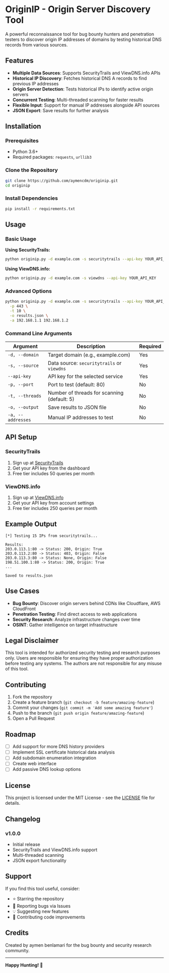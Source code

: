 # OriginIP - Origin Server Discovery Tool

A powerful reconnaissance tool for bug bounty hunters and penetration testers to discover origin IP addresses of domains by testing historical DNS records from various sources.

## Features

- **Multiple Data Sources**: Supports SecurityTrails and ViewDNS.info APIs
- **Historical IP Discovery**: Fetches historical DNS A records to find previous IP addresses
- **Origin Server Detection**: Tests historical IPs to identify active origin servers
- **Concurrent Testing**: Multi-threaded scanning for faster results
- **Flexible Input**: Support for manual IP addresses alongside API sources
- **JSON Export**: Save results for further analysis

## Installation

### Prerequisites
- Python 3.6+
- Required packages: `requests`, `urllib3`

### Clone the Repository
```bash
git clone https://github.com/aymencdm/originip.git
cd originip
```

### Install Dependencies
```bash
pip install -r requirements.txt
```

## Usage

### Basic Usage

**Using SecurityTrails:**
```bash
python originip.py -d example.com -s securitytrails --api-key YOUR_API_KEY
```

**Using ViewDNS.info:**
```bash
python originip.py -d example.com -s viewdns --api-key YOUR_API_KEY
```

### Advanced Options

```bash
python originip.py -d example.com -s securitytrails --api-key YOUR_API_KEY \
  -p 443 \
  -t 10 \
  -o results.json \
  -a 192.168.1.1 192.168.1.2
```

### Command Line Arguments

| Argument | Description | Required |
|----------|-------------|----------|
| `-d, --domain` | Target domain (e.g., example.com) | Yes |
| `-s, --source` | Data source: `securitytrails` or `viewdns` | Yes |
| `--api-key` | API key for the selected service | Yes |
| `-p, --port` | Port to test (default: 80) | No |
| `-t, --threads` | Number of threads for scanning (default: 5) | No |
| `-o, --output` | Save results to JSON file | No |
| `-a, --addresses` | Manual IP addresses to test | No |

## API Setup

### SecurityTrails
1. Sign up at [SecurityTrails](https://securitytrails.com/)
2. Get your API key from the dashboard
3. Free tier includes 50 queries per month

### ViewDNS.info
1. Sign up at [ViewDNS.info](https://viewdns.info/)
2. Get your API key from account settings
3. Free tier includes 250 queries per month

## Example Output

```
[*] Testing 15 IPs from securitytrails...

Results:
203.0.113.1:80 -> Status: 200, Origin: True
203.0.113.2:80 -> Status: 403, Origin: False
203.0.113.3:80 -> Status: None, Origin: False
198.51.100.1:80 -> Status: 200, Origin: True
...

Saved to results.json
```

## Use Cases

- **Bug Bounty**: Discover origin servers behind CDNs like Cloudflare, AWS CloudFront
- **Penetration Testing**: Find direct access to web applications
- **Security Research**: Analyze infrastructure changes over time
- **OSINT**: Gather intelligence on target infrastructure

## Legal Disclaimer

This tool is intended for authorized security testing and research purposes only. Users are responsible for ensuring they have proper authorization before testing any systems. The authors are not responsible for any misuse of this tool.

## Contributing

1. Fork the repository
2. Create a feature branch (`git checkout -b feature/amazing-feature`)
3. Commit your changes (`git commit -m 'Add some amazing feature'`)
4. Push to the branch (`git push origin feature/amazing-feature`)
5. Open a Pull Request

## Roadmap

- [ ] Add support for more DNS history providers
- [ ] Implement SSL certificate historical data analysis
- [ ] Add subdomain enumeration integration
- [ ] Create web interface
- [ ] Add passive DNS lookup options

## License

This project is licensed under the MIT License - see the [LICENSE](LICENSE) file for details.

## Changelog

### v1.0.0
- Initial release
- SecurityTrails and ViewDNS.info support
- Multi-threaded scanning
- JSON export functionality

## Support

If you find this tool useful, consider:
- ⭐ Starring the repository
- 🐛 Reporting bugs via Issues
- 💡 Suggesting new features
- 🔧 Contributing code improvements

## Credits

Created by aymen benlamari for the bug bounty and security research community.

---

**Happy Hunting! 🎯**
